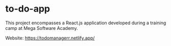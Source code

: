 # to-do-app
 This project encompasses a React.js application developed during a training camp at Mega Software Academy. 

 Website: https://todomanagerr.netlify.app/
